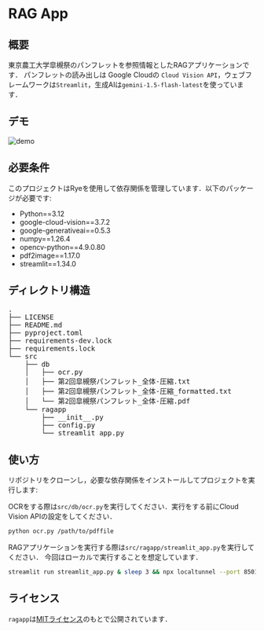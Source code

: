 # RAG App

## 概要
東京農工大学皐槻祭のパンフレットを参照情報としたRAGアプリケーションです．
パンフレットの読み出しは Google Cloudの `Cloud Vision API`，ウェブフレームワークは`Streamlit`，生成AIは`gemini-1.5-flash-latest`を使っています．
## デモ
![demo](https://github.com/hokkey621/ragapp/assets/70475604/21ac02a9-3e29-484c-bda9-dfdb25629e51)
## 必要条件
このプロジェクトはRyeを使用して依存関係を管理しています．以下のパッケージが必要です:
- Python==3.12
- google-cloud-vision==3.7.2
- google-generativeai==0.5.3
- numpy==1.26.4
- opencv-python==4.9.0.80
- pdf2image==1.17.0
- streamlit==1.34.0
## ディレクトリ構造
<pre>
.
├── LICENSE
├── README.md
├── pyproject.toml
├── requirements-dev.lock
├── requirements.lock
└── src
    ├── db
    │   ├── ocr.py
    │   ├── 第2回皐槻祭パンフレット_全体-圧縮.txt
    │   ├── 第2回皐槻祭パンフレット_全体-圧縮_formatted.txt
    │   └── 第2回皐槻祭パンフレット_全体-圧縮.pdf
    └── ragapp
        ├── __init__.py
        ├── config.py
        └── streamlit_app.py
</pre>
## 使い方
リポジトリをクローンし，必要な依存関係をインストールしてプロジェクトを実行します:

OCRをする際は`src/db/ocr.py`を実行してください．実行をする前にCloud Vision APIの設定をしてください．
```bash
python ocr.py /path/to/pdffile
```
RAGアプリケーションを実行する際は`src/ragapp/streamlit_app.py`を実行してください．
今回はローカルで実行することを想定しています．
```bash
streamlit run streamlit_app.py & sleep 3 && npx localtunnel --port 8501
```
## ライセンス
`ragapp`は[MITライセンス](https://en.wikipedia.org/wiki/MIT_License)のもとで公開されています．

